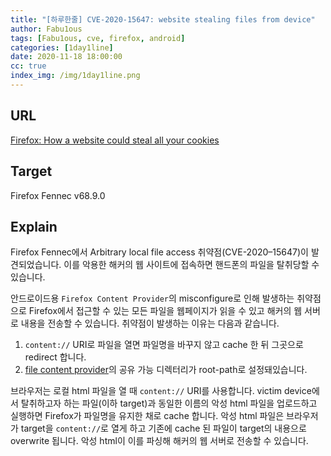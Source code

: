 ```yaml
---
title: "[하루한줄] CVE-2020-15647: website stealing files from device"
author: Fabu1ous
tags: [Fabu1ous, cve, firefox, android]
categories: [1day1line]
date: 2020-11-18 18:00:00
cc: true
index_img: /img/1day1line.png
---
```




## URL

[Firefox: How a website could steal all your cookies](https://medium.com/@kanytu/firefox-and-how-a-website-could-steal-all-of-your-cookies-581fe4648e8d)



## Target

Firefox Fennec v68.9.0



## Explain

Firefox Fennec에서 Arbitrary local file access 취약점(CVE-2020–15647)이 발견되었습니다. 이를 악용한 해커의 웹 사이트에 접속하면 핸드폰의 파일을 탈취당할 수 있습니다.

안드로이드용 `Firefox Content Provider`의 misconfigure로 인해 발생하는 취약점으로 Firefox에서 접근할 수 있는 모든 파일을 웹페이지가 읽을 수 있고 해커의 웹 서버로 내용을 전송할 수 있습니다. 취약점이 발생하는 이유는 다음과 같습니다.

1. `content://` URI로 파일을 열면 파일명을 바꾸지 않고 cache 한 뒤 그곳으로 redirect 합니다.
2. [file content provider](https://developer.android.com/training/secure-file-sharing/setup-sharing)의 공유 가능 디렉터리가 root-path로 설정돼있습니다.

브라우저는 로컬 html 파일을 열 때 `content://` URI를 사용합니다. victim device에서 탈취하고자 하는 파일(이하 target)과 동일한 이름의 악성 html 파일을 업로드하고 실행하면 Firefox가 파일명을 유지한 채로 cache 합니다. 악성 html 파일은 브라우저가 target을 `content://`로 열게 하고 기존에 cache 된 파일이 target의 내용으로 overwrite 됩니다. 악성 html이 이를 파싱해 해커의 웹 서버로 전송할 수 있습니다.
